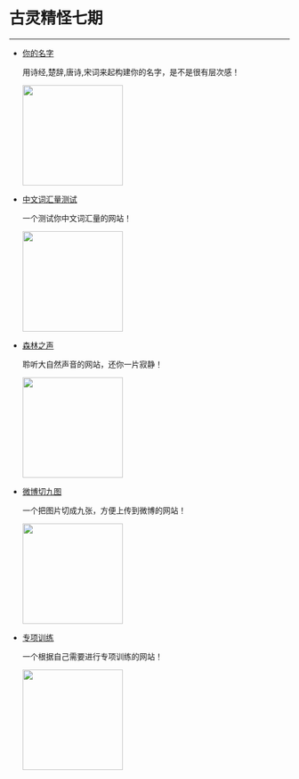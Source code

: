 # 古灵精怪七期
---

- [你的名字](http://xiaosang.net/gushi_namer/)

  用诗经,楚辞,唐诗,宋词来起构建你的名字，是不是很有层次感！

  <img width="180px" bor src="//cdn.jsdelivr.net/gh/13160692449/pics-storage/ndmz20210301.png">

- [中文词汇量测试](https://www.arealme.com/chinese-vocabulary-size-test/cn/)

  一个测试你中文词汇量的网站！

  <img width="180px" bor src="//cdn.jsdelivr.net/gh/13160692449/pics-storage/zwchlcs20210301.png">

- [森林之声](https://www.tree.fm/forest/21)

  聆听大自然声音的网站，还你一片寂静！

  <img width="180px" bor src="//cdn.jsdelivr.net/gh/13160692449/pics-storage/slzs20210301.png">

- [微博切九图](https://lab.magiconch.com/v/sns-image)

  一个把图片切成九张，方便上传到微博的网站！

  <img width="180px" bor src="//cdn.jsdelivr.net/gh/13160692449/pics-storage/wbqjt20210301.png">

- [专项训练](https://musclewiki.cn/)

  一个根据自己需要进行专项训练的网站！

  <img width="180px" bor src="//cdn.jsdelivr.net/gh/13160692449/pics-storage/zxxl20210301.png">